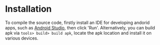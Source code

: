 # Installation

To compile the source code, firstly install an IDE for developing andorid apps, such as [Android Studio](developer.android.com/studio), then click 'Run'. Alternatively, 
you can build apk via `tools> build> build apk`, locate the apk location and install it on various devices.
